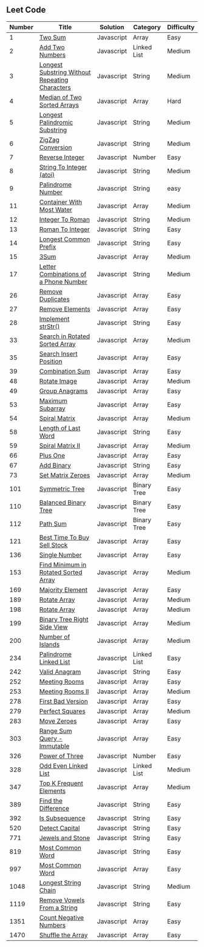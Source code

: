 ## Leet Code

| Number | Title                                                                                                                           | Solution   | Category    | Difficulty |
| ------ | ------------------------------------------------------------------------------------------------------------------------------- | ---------- | ----------- | ---------- |
| 1      | [Two Sum](https://leetcode.com/problems/two-sum/)                                                                               | Javascript | Array       | Easy       |
| 2      | [Add Two Numbers](https://leetcode.com/problems/add-two-numbers/)                                                               | Javascript | Linked List | Medium     |
| 3      | [Longest Substring Without Repeating Characters](https://leetcode.com/problems/longest-substring-without-repeating-characters/) | Javascript | String      | Medium     |
| 4      | [Median of Two Sorted Arrays](https://leetcode.com/problems/median-of-two-sorted-arrays/)                                       | Javascript | Array       | Hard       |
| 5      | [Longest Palindromic Substring](https://leetcode.com/problems/longest-palindromic-substring/)                                   | Javascript | String      | Medium     |
| 6      | [ZigZag Conversion](https://leetcode.com/problems/zigzag-conversion/)                                                           | Javascript | String      | Medium     |
| 7      | [Reverse Integer](https://leetcode.com/problems/reverse-integer/)                                                               | Javascript | Number      | Easy       |
| 8      | [String To Integer (atoi)](https://leetcode.com/problems/string-to-integer-atoi/)                                               | Javascript | String      | Medium     |
| 9      | [Palindrome Number](https://leetcode.com/problems/palindrome-number/)                                                           | Javascript | String      | easy       |
| 11     | [Container With Most Water](https://leetcode.com/problems/container-with-most-water/)                                           | Javascript | Array       | Medium     |
| 12     | [Integer To Roman](https://leetcode.com/problems/integer-to-roman/)                                                             | Javascript | String      | Medium     |
| 13     | [Roman To Integer](https://leetcode.com/problems/roman-to-integer/)                                                             | Javascript | String      | Easy       |
| 14     | [Longest Common Prefix](https://leetcode.com/problems/longest-common-prefix/)                                                   | Javascript | String      | Easy       |
| 15     | [3Sum](https://leetcode.com/problems/3sum/)                                                                                     | Javascript | Array       | Medium     |
| 17     | [Letter Combinations of a Phone Number](https://leetcode.com/problems/letter-combinations-of-a-phone-number/)                   | Javascript | String      | Medium     |
| 26     | [Remove Duplicates](https://leetcode.com/problems/remove-duplicates-from-sorted-array/)                                         | Javascript | Array       | Easy       |
| 27     | [Remove Elements](https://leetcode.com/problems/remove-element/)                                                                | Javascript | Array       | Easy       |
| 28     | [Implement strStr()](https://leetcode.com/problems/implement-strstr/)                                                           | Javascript | String      | Easy       |
| 33     | [Search in Rotated Sorted Array](https://leetcode.com/problems/search-in-rotated-sorted-array/)                                 | Javascript | Array       | Medium     |
| 35     | [Search Insert Position](https://leetcode.com/problems/search-insert-position/)                                                 | Javascript | Array       | Easy       |
| 39     | [Combination Sum](https://leetcode.com/problems/combination-sum/)                                                               | Javascript | Array       | Easy       |
| 48     | [Rotate Image](https://leetcode.com/problems/rotate-image/)                                                                     | Javascript | Array       | Medium     |
| 49     | [Group Anagrams](https://leetcode.com/problems/group-anagrams/)                                                                 | Javascript | Array       | Easy       |
| 53     | [Maximum Subarray](https://leetcode.com/problems/maximum-subarray/)                                                             | Javascript | Array       | Easy       |
| 54     | [Spiral Matrix](https://leetcode.com/problems/spiral-matrix/)                                                                   | Javascript | Array       | Medium     |
| 58     | [Length of Last Word](https://leetcode.com/problems/length-of-last-word/)                                                       | Javascript | String      | Easy       |
| 59     | [Spiral Matrix II](https://leetcode.com/problems/spiral-matrix-ii/)                                                             | Javascript | Array       | Medium     |
| 66     | [Plus One](https://leetcode.com/problems/plus-one/)                                                                             | Javascript | Array       | Easy       |
| 67     | [Add Binary](https://leetcode.com/problems/add-binary/)                                                                         | Javascript | String      | Easy       |
| 73     | [Set Matrix Zeroes](https://leetcode.com/problems/set-matrix-zeroes/)                                                           | Javascript | Array       | Medium     |
| 101    | [Symmetric Tree](https://leetcode.com/problems/symmetric-tree/)                                                                 | Javascript | Binary Tree | Easy       |
| 110    | [Balanced Binary Tree](https://leetcode.com/problems/balanced-binary-tree/)                                                     | Javascript | Binary Tree | Easy       |
| 112    | [Path Sum](https://leetcode.com/problems/path-sum/)                                                                             | Javascript | Binary Tree | Easy       |
| 121    | [Best Time To Buy Sell Stock](https://leetcode.com/problems/best-time-to-buy-and-sell-stock/)                                   | Javascript | Array       | Easy       |
| 136    | [Single Number](https://leetcode.com/problems/single-number/)                                                                   | Javascript | Array       | Easy       |
| 153    | [Find Minimum in Rotated Sorted Array](https://leetcode.com/problems/find-minimum-in-rotated-sorted-array/)                     | Javascript | Array       | Medium     |
| 169    | [Majority Element](https://leetcode.com/problems/majority-element/)                                                             | Javascript | Array       | Easy       |
| 189    | [Rotate Array](https://leetcode.com/problems/rotate-array/)                                                                     | Javascript | Array       | Medium     |
| 198    | [Rotate Array](https://leetcode.com/problems/house-robber/)                                                                     | Javascript | Array       | Medium     |
| 199    | [Binary Tree Right Side View](https://leetcode.com/problems/binary-tree-right-side-view/)                                       | Javascript | Array       | Medium     |
| 200    | [Number of Islands](https://leetcode.com/problems/number-of-islands/)                                                           | Javascript | Array       | Medium     |
| 234    | [Palindrome Linked List](https://leetcode.com/problems/palindrome-linked-list/)                                                 | Javascript | Linked List | Easy       |
| 242    | [Valid Anagram](https://leetcode.com/problems/valid-anagram/)                                                                   | Javascript | String      | Easy       |
| 252    | [Meeting Rooms](https://leetcode.com/problems/meeting-rooms/)                                                                   | Javascript | Array       | Easy       |
| 253    | [Meeting Rooms II](https://leetcode.com/problems/meeting-rooms-ii/)                                                             | Javascript | Array       | Medium     |
| 278    | [First Bad Version](https://leetcode.com/problems/first-bad-version/)                                                           | Javascript | Array       | Easy       |
| 279    | [Perfect Squares](https://leetcode.com/problems/perfect-squares/)                                                               | Javascript | Array       | Medium     |
| 283    | [Move Zeroes](https://leetcode.com/problems/move-zeroes/)                                                                       | Javascript | Array       | Easy       |
| 303    | [Range Sum Query - Immutable](https://leetcode.com/problems/range-sum-query-immutable/)                                         | Javascript | Array       | Easy       |
| 326    | [Power of Three](https://leetcode.com/problems/power-of-three/)                                                                 | Javascript | Number      | Easy       |
| 328    | [Odd Even Linked List](https://leetcode.com/problems/odd-even-linked-list/)                                                     | Javascript | Linked List | Medium     |
| 347    | [Top K Frequent Elements](https://leetcode.com/problems/top-k-frequent-elements/)                                               | Javascript | Array       | Medium     |
| 389    | [Find the Difference](https://leetcode.com/problems/find-the-difference/)                                                       | Javascript | String      | Easy       |
| 392    | [Is Subsequence](https://leetcode.com/problems/is-subsequence/submissions/)                                                     | Javascript | String      | Easy       |
| 520    | [Detect Capital](https://leetcode.com/problems/detect-capital/)                                                                 | Javascript | String      | Easy       |
| 771    | [Jewels and Stone](https://leetcode.com/problems/jewels-and-stones/)                                                            | Javascript | String      | Easy       |
| 819    | [Most Common Word](https://leetcode.com/problems/most-common-word/)                                                             | Javascript | String      | Easy       |
| 997    | [Most Common Word](https://leetcode.com/problems/find-the-town-judge/)                                                          | Javascript | Array       | Easy       |
| 1048   | [Longest String Chain](https://leetcode.com/problems/longest-string-chain/)                                                     | Javascript | String      | Medium     |
| 1119   | [Remove Vowels From a String](https://leetcode.com/problems/remove-vowels-from-a-string/)                                       | Javascript | String      | Easy       |
| 1351   | [Count Negative Numbers](https://leetcode.com/problems/count-negative-numbers-in-a-sorted-matrix/)                              | Javascript | Array       | Easy       |
| 1470   | [Shuffle the Array](https://leetcode.com/problems/shuffle-the-array/)                                                           | Javascript | Array       | Easy       |
